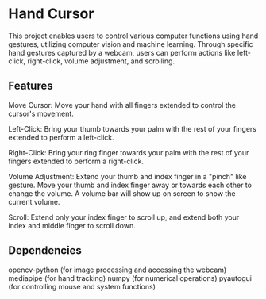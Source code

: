 # Hand Cursor
This project enables users to control various computer functions using hand gestures, utilizing computer vision and machine learning. Through specific hand gestures captured by a webcam, users can perform actions like left-click, right-click, volume adjustment, and scrolling.

## Features
Move Cursor: Move your hand with all fingers extended to control the cursor's movement.

Left-Click: Bring your thumb towards your palm with the rest of your fingers extended to perform a left-click.

Right-Click: Bring your ring finger towards your palm with the rest of your fingers extended to perform a right-click.

Volume Adjustment: Extend your thumb and index finger in a "pinch" like gesture. Move your thumb and index finger away or towards each other to change the volume. A volume bar will show up on screen to show the current volume.

Scroll: Extend only your index finger to scroll up, and extend both your index and middle finger to scroll down. 

## Dependencies
opencv-python (for image processing and accessing the webcam)
mediapipe (for hand tracking)
numpy (for numerical operations)
pyautogui (for controlling mouse and system functions)
